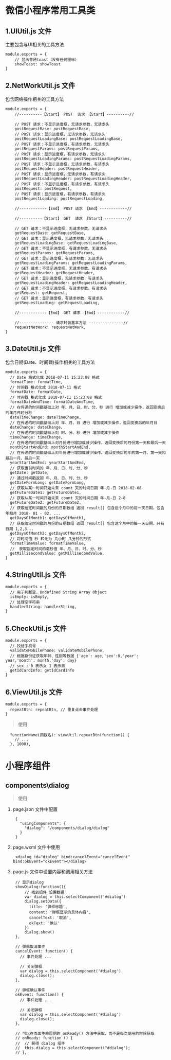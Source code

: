 # 微信小程序常用工具类

## 1.UIUtil.js 文件
主要包含与UI相关的工具方法

	module.exports = {
 		// 显示普通toast（没有任何图标）
  		showToast: showToast
	}

## 2.NetWorkUtil.js 文件
包含网络操作相关的工具方法

	module.exports = {
	    //----------【Start】 POST  请求 【Start】----------//
	
	    // POST 请求：不显示进度框，无请求参数，无请求头
	    postRequestBase: postRequestBase,
	    // POST 请求：显示进度框，无请求参数，无请求头
	    postRequestLoadingBase: postRequestLoadingBase,
	    // POST 请求：不显示进度框，有请求参数，无请求头
	    postRequestParams: postRequestParams,
	    // POST 请求：显示进度框，有请求参数，无请求头
	    postRequestLoadingParams: postRequestLoadingParams,
	    // POST 请求：不显示进度框，无请求参数，有请求头
	    postRequestHeader: postRequestHeader,
	    // POST 请求：显示进度框，无请求参数，有请求头
	    postRequestLoadingHeader: postRequestLoadingHeader,
	    // POST 请求：不显示进度框，有请求参数，有请求头
	    postRequest: postRequest,
	    // POST 请求：显示进度框，有请求参数，有请求头
	    postRequestLoading: postRequestLoading,
	
	    //------------【End】 POST 请求 【End】------------//
	
	    //----------【Start】 GET  请求 【Start】----------//
	
	    // GET 请求：不显示进度框，无请求参数，无请求头
	    getRequestBase: getRequestBase,
	    // GET 请求：显示进度框，无请求参数，无请求头
	    getRequestLoadingBase: getRequestLoadingBase,
	    // GET 请求：不显示进度框，有请求参数，无请求头
	    getRequestParams: getRequestParams,
	    // GET 请求：显示进度框，有请求参数，无请求头
	    getRequestLoadingParams: getRequestLoadingParams,
	    // GET 请求：不显示进度框，无请求参数，有请求头
	    getRequestHeader: getRequestHeader,
	    // GET 请求：显示进度框，无请求参数，有请求头
	    getRequestLoadingHeader: getRequestLoadingHeader,
	    // GET 请求：不显示进度框，有请求参数，有请求头
	    getRequest: getRequest,
	    // GET 请求：显示进度框，有请求参数，有请求头
	    getRequestLoading: getRequestLoading,
	
	    //------------【End】 GET 请求 【End】------------//
	
	    //--------------- 请求封装基本方法 ---------------//
	    requestNetWork: requestNetWork,
	}

## 3.DateUtil.js 文件
包含日期(Date、时间戳)操作相关的工具方法

	module.exports = {
	  // Date 格式化成 2018-07-11 15:23:08 格式
	  formatTime: formatTime,
	  // 时间戳 格式化成 2018-07-11 格式
	  formatDate: formatDate,
	  // 时间戳 格式化成 2018-07-11 15:23:08 格式
	  formatDateAndTime: formatDateAndTime,
	  // 在传递的时间戳基础上对 年、月、日、时、分、秒 进行 增加或减少操作，返回变换后的年月日时分秒
	  dateTimeChange: dateTimeChange,
	  // 在传递的时间戳基础上对 年、月、日 进行 增加或减少操作，返回变换后的年月日
	  dateChange: dateChange,
	  // 在传递的时间戳基础上对 时、分、秒 进行 增加或减少操作
	  timeChange: timeChange,
	  // 在传递的时间戳基础上对月份进行增加或减少操作，返回变换后的月份第一天和最后一天
	  monthStartAndEnd: monthStartAndEnd,
	  // 在传递的时间戳基础上对年份进行增加或减少操作。返回变换后的年的第一月、第一天和最后一月、最后一天
	  yearStartAndEnd: yearStartAndEnd,
	  // 获取当前时间的 年、月、日、时、分、秒
	  getDate: getDate,
	  // 通过时间戳返回 年、月、日、时、分、秒
	  getDateFormLong: getDateFormLong,
	  // 获取从某一时间开始未来 count 天的时间日期 年-月-日 2018-02-08
	  getFutureDate1: getFutureDate1,
	  // 获取从某一时间开始未来 count 天的时间日期 年-月-日 2-8
	  getFutureDate2: getFutureDate2,
	  // 获取给定时间戳的月份的日期数组 返回 result[] 包含这个月中的每一天日期，包含年和月 2018- 01 - 02, ...
	  getDaysOfMonth1: getDaysOfMonth1,
	  // 获取给定时间戳的月份的日期数组 返回 result[] 包含这个月中的每一天日期，只有日期 1,2,3...
	  getDaysOfMonth2: getDaysOfMonth2,
	  // 将时间值 秒 转化为 几小时 几分钟的形式
	  formatTimeValue: formatTimeValue,
	  //  获取指定时间的毫秒值 年、月、日、时、分、秒
	  getMillisecondValue: getMillisecondValue,
	}

## 4.StringUtil.js 文件

	module.exports = {
	  // 用于判断空，Undefined String Array Object
	  isEmpty: isEmpty,
	  // 处理空字符串
	  handlerString: handlerString,
	}

## 5.CheckUtil.js 文件

	module.exports = {
	  // 校验手机号
	  validateMobilePhone: validateMobilePhone,
	  // 根据身份证获取年龄、性别等数据 {'age': age,'sex':0,'year': year,'month': month,'day': day} 
	  // sex : 0 表示女 1 表示男
	  getIdCardInfo: getIdCardInfo
	}

## 6.ViewUtil.js 文件

	module.exports = {
	  repeatBtn: repeatBtn, // 重复点击事件处理
	}
> 使用
> 
	  functionName(函数名): viewUtil.repeatBtn(function() {
	    // ... 
	  }, 1000),

# 小程序组件
## components\dialog
> 使用

1. page.json 文件中配置
	
		{
		  "usingComponents": {
		    "dialog": "/components/dialog/dialog"
		  }
		}

2. page.wxml 文件中使用

		<dialog id="dialog" bind:cancelEvent="cancelEvent" bind:okEvent="okEvent"></dialog>

3. page.js 文件中设置内容和调用相关方法

		// 显示dialog
		showDialog:function(){
			// 找到组件 设置数据
			var dialog = this.selectComponent('#dialog')
		    dialog.setData({
		      title: '弹框标题',
		      content: '弹框显示的具体内容',
		      cancelText: '取消',
		      okText: '确认'
		    })
		    dialog.show()
		},

		// 弹框取消事件
	    cancelEvent: function() {
		  // 事件处理 ...

		  // 关闭弹框
	      var dialog = this.selectComponent('#dialog')
	      dialog.close();
	    },

	    // 弹框确认事件
	    okEvent: function() {
		  // 事件处理 ...
		  
		  // 关闭弹框
	      var dialog = this.selectComponent('#dialog')
	      dialog.close();
	    },

		// 可以在页面生命周期的 onReady() 方法中获取，而不是每次使用的时候获取
		// onReady: function () {
		//	// 获得 dialog 组件
		//	this.dialog = this.selectComponent("#dialog");
		// },